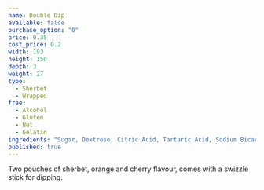 ```yaml
---
name: Double Dip
available: false
purchase_option: "0"
price: 0.35
cost_price: 0.2
width: 193
height: 150
depth: 3
weight: 27
type: 
  - Sherbet
  - Wrapped
free: 
  - Alcohol
  - Gluten
  - Nut
  - Gelatin
ingredients: "Sugar, Dextrose, Citric Acid, Tartaric Acid, Sodium Bicarbonate, Cornflour, Modified Starch, Stearic Acid, Magnesium Carbonate, Magnesium Strearate, Flavourings, Beetroot Red, Curcumin, Lutein"
published: true
---
```

Two pouches of sherbet, orange and cherry flavour, comes with a swizzle stick for dipping.